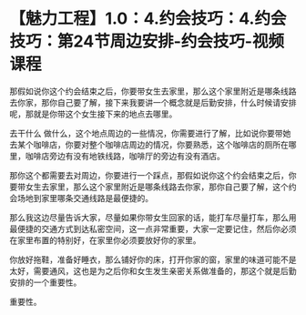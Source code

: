 # 【魅力工程】1.0：4.约会技巧：4.约会技巧：第24节周边安排-约会技巧-视频课程

那假如说你这个约会结束之后，你要带女生去家里，那么这个家里附近是哪条线路去你家，那你自己要了解，接下来我要讲一个概念就是后勤安排，什么时候请安排呢，那就是你带这个女生接下来的地点去哪里。

去干什么 做什么，这个地点周边的一些情况，你需要进行了解，比如说你要带她去某个咖啡店，你要对整个咖啡店周边的情况，你要熟悉，这个咖啡店的厕所在哪里，咖啡店旁边有没有地铁线路，咖啡厅的旁边有没有酒店。

那你这个都需要去对周边，你要进行一个踩点，那假如说你这个约会结束之后，你要带女生去家里，那么这个家里附近是哪条线路去你家，那你自己要了解，这个约会场地到家里哪条交通线路是最便捷的。

那么我这边尽量告诉大家，尽量如果你带女生回家的话，能打车尽量打车，那么用最便捷的交通方式到达私密空间，这一点非常重要，大家一定要记住，然后你必须在家里布置的特别好，在家里你必须要放好你的家里。

你放好拖鞋，准备好睡衣，那么铺好你的床，打开你家的窗，家里的味道可能不是太好，需要通风，这也是为之后你和女生发生亲密关系做准备的，那这个就是后勤安排的一个重要性。

重要性。